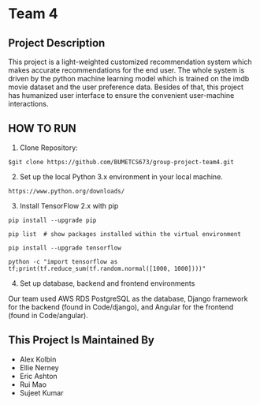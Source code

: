 # Team 4

## Project Description
This project is a light-weighted customized recommendation system which makes accurate recommendations for the end user. The whole system is driven by the python machine learning model which is trained on the imdb movie dataset and the user preference data. Besides of that, this project has humanized user interface to ensure the convenient user-machine interactions.

## HOW TO RUN

1. Clone Repository:
```
$git clone https://github.com/BUMETCS673/group-project-team4.git
```
2. Set up the local Python 3.x environment in your local machine.
```
https://www.python.org/downloads/
```
3. Install TensorFlow 2.x with pip
```
pip install --upgrade pip

pip list  # show packages installed within the virtual environment

pip install --upgrade tensorflow

python -c "import tensorflow as tf;print(tf.reduce_sum(tf.random.normal([1000, 1000])))"
```
4. Set up database, backend and frontend environments

Our team used AWS RDS PostgreSQL as the database, Django framework for the backend (found in Code/django), and Angular for the frontend (found in Code/angular). 

## This Project Is Maintained By

* Alex Kolbin
* Ellie Nerney
* Eric Ashton
* Rui Mao
* Sujeet Kumar

 
